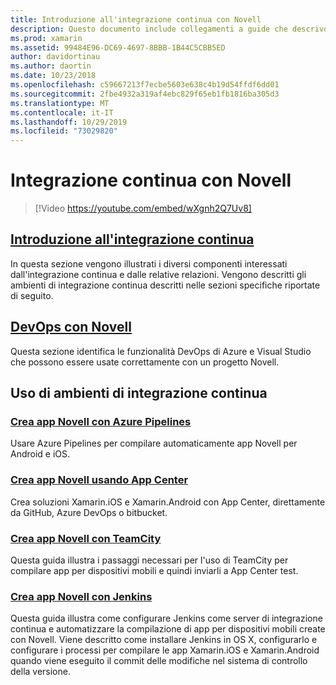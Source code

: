 ```yaml
---
title: Introduzione all'integrazione continua con Novell
description: Questo documento include collegamenti a guide che descrivono l'integrazione continua con Novell. Il contenuto collegato offre una panoramica dell'integrazione continua e illustra App Center Build, TeamCity e Jenkins.
ms.prod: xamarin
ms.assetid: 99484E96-DC69-4697-8BBB-1B44C5CBB5ED
author: davidortinau
ms.author: daortin
ms.date: 10/23/2018
ms.openlocfilehash: c59667213f7ecbe5603e638c4b19d54ffdf6dd01
ms.sourcegitcommit: 2fbe4932a319af4ebc829f65eb1fb1816ba305d3
ms.translationtype: MT
ms.contentlocale: it-IT
ms.lasthandoff: 10/29/2019
ms.locfileid: "73029820"
---
```

# <a name="continuous-integration-with-xamarin"></a>Integrazione continua con Novell

> [!Video https://youtube.com/embed/wXgnh2Q7Uv8]

## <a name="introduction-to-continuous-integrationtoolsciintro-to-cimd"></a>[Introduzione all'integrazione continua](~/tools/ci/intro-to-ci.md)

In questa sezione vengono illustrati i diversi componenti interessati dall'integrazione continua e dalle relative relazioni. Vengono descritti gli ambienti di integrazione continua descritti nelle sezioni specifiche riportate di seguito.

## <a name="devops-with-xamarintoolscidevopsmd"></a>[DevOps con Novell](~/tools/ci/devops.md)

Questa sezione identifica le funzionalità DevOps di Azure e Visual Studio che possono essere usate correttamente con un progetto Novell.

## <a name="working-with-continuous-integration-environments"></a>Uso di ambienti di integrazione continua

### <a name="build-xamarin-apps-with-azure-pipelineshttpsdocsmicrosoftcomazuredevopspipelineslanguagesxamarin"></a>[Crea app Novell con Azure Pipelines](https://docs.microsoft.com/azure/devops/pipelines/languages/xamarin/)

Usare Azure Pipelines per compilare automaticamente app Novell per Android e iOS.

### <a name="build-xamarin-apps-using-app-centerhttpsdocsmicrosoftcomappcenterbuildxamarin"></a>[Crea app Novell usando App Center](https://docs.microsoft.com/appcenter/build/xamarin/)

Crea soluzioni Xamarin.iOS e Xamarin.Android con App Center, direttamente da GitHub, Azure DevOps o bitbucket.

### <a name="build-xamarin-apps-with-teamcitytoolsciteamcitymd"></a>[Crea app Novell con TeamCity](~/tools/ci/teamcity.md)

Questa guida illustra i passaggi necessari per l'uso di TeamCity per compilare app per dispositivi mobili e quindi inviarli a App Center test.

### <a name="build-xamarin-apps-with-jenkinstoolscijenkins-walkthroughmd"></a>[Crea app Novell con Jenkins](~/tools/ci/jenkins-walkthrough.md)

Questa guida illustra come configurare Jenkins come server di integrazione continua e automatizzare la compilazione di app per dispositivi mobili create con Novell. Viene descritto come installare Jenkins in OS X, configurarlo e configurare i processi per compilare le app Xamarin.iOS e Xamarin.Android quando viene eseguito il commit delle modifiche nel sistema di controllo della versione.

